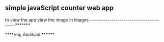 simple javaScript counter web app 
--------------------
to view the app view the image in images
----------------------------------------*******



****eng Abdikani ******
